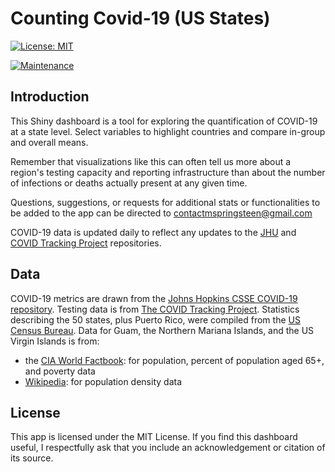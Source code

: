 # Counting Covid-19 (US States)

[![License: MIT](https://img.shields.io/badge/License-MIT-yellow.svg)](https://opensource.org/licenses/MIT)

[![Maintenance](https://img.shields.io/badge/Maintained%3F-yes-green.svg)](https://GitHub.com/Naereen/StrapDown.js/graphs/commit-activity)

## Introduction

This Shiny dashboard is a tool for exploring the quantification of COVID-19 at a state level. Select variables to highlight countries and compare in-group and overall means.

Remember that visualizations like this can often tell us more about a region's testing capacity and reporting infrastructure than about the number of infections or deaths actually present at any given time.

Questions, suggestions, or requests for additional stats or functionalities to be added to the app can be directed to contactmspringsteen@gmail.com

COVID-19 data is updated daily to reflect any updates to the [JHU](https://github.com/CSSEGISandData) and [COVID Tracking Project](https://covidtracking.com/) repositories.

## Data

COVID-19 metrics are drawn from the [Johns Hopkins CSSE COVID-19 repository](https://github.com/CSSEGISandData). Testing data is from [The COVID Tracking Project](https://covidtracking.com/). Statistics describing the 50 states, plus Puerto Rico, were compiled from the [US Census Bureau](https://www.census.gov/quickfacts/fact/table/US/PST045219). Data for Guam, the Northern Mariana Islands, and the US Virgin Islands is from:
- the [CIA World Factbook](https://www.worldbank.org/): for population, percent of population aged 65+, and poverty data
- [Wikipedia](https://en.wikipedia.org/wiki/Main_Page): for population density data

## License <a name="license"></a>
This app is licensed under the MIT License. If you find this dashboard useful, I respectfully ask that you include an acknowledgement or citation of its source.
